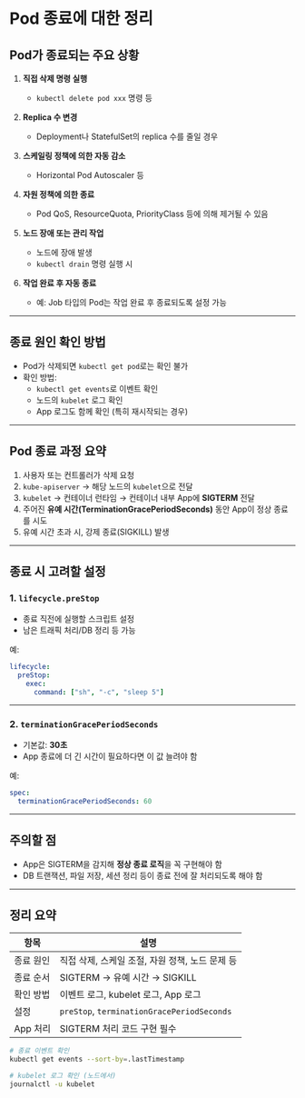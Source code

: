# Pod 종료에 대한 정리


## Pod가 종료되는 주요 상황

1. **직접 삭제 명령 실행**
   - `kubectl delete pod xxx` 명령 등

2. **Replica 수 변경**
   - Deployment나 StatefulSet의 replica 수를 줄일 경우

3. **스케일링 정책에 의한 자동 감소**
   - Horizontal Pod Autoscaler 등

4. **자원 정책에 의한 종료**
   - Pod QoS, ResourceQuota, PriorityClass 등에 의해 제거될 수 있음

5. **노드 장애 또는 관리 작업**
   - 노드에 장애 발생
   - `kubectl drain` 명령 실행 시

6. **작업 완료 후 자동 종료**
   - 예: Job 타입의 Pod는 작업 완료 후 종료되도록 설정 가능

---

## 종료 원인 확인 방법

- Pod가 삭제되면 `kubectl get pod`로는 확인 불가
- 확인 방법:
  - `kubectl get events`로 이벤트 확인
  - 노드의 `kubelet` 로그 확인
  - App 로그도 함께 확인 (특히 재시작되는 경우)

---

## Pod 종료 과정 요약

1. 사용자 또는 컨트롤러가 삭제 요청
2. `kube-apiserver` → 해당 노드의 `kubelet`으로 전달
3. `kubelet` → 컨테이너 런타임 → 컨테이너 내부 App에 **SIGTERM** 전달
4. 주어진 **유예 시간(TerminationGracePeriodSeconds)** 동안 App이 정상 종료를 시도
5. 유예 시간 초과 시, 강제 종료(SIGKILL) 발생

---

## 종료 시 고려할 설정

### 1. `lifecycle.preStop`
- 종료 직전에 실행할 스크립트 설정
- 남은 트래픽 처리/DB 정리 등 가능

예:
```yaml
lifecycle:
  preStop:
    exec:
      command: ["sh", "-c", "sleep 5"]
```

---

### 2. `terminationGracePeriodSeconds`
- 기본값: **30초**
- App 종료에 더 긴 시간이 필요하다면 이 값 늘려야 함

예:
```yaml
spec:
  terminationGracePeriodSeconds: 60
```

---

## 주의할 점

- App은 SIGTERM을 감지해 **정상 종료 로직**을 꼭 구현해야 함
- DB 트랜잭션, 파일 저장, 세션 정리 등이 종료 전에 잘 처리되도록 해야 함

---

## 정리 요약

| 항목 | 설명 |
|------|------|
| 종료 원인 | 직접 삭제, 스케일 조절, 자원 정책, 노드 문제 등 |
| 종료 순서 | SIGTERM → 유예 시간 → SIGKILL |
| 확인 방법 | 이벤트 로그, kubelet 로그, App 로그 |
| 설정 | `preStop`, `terminationGracePeriodSeconds` |
| App 처리 | SIGTERM 처리 코드 구현 필수 |

```bash
# 종료 이벤트 확인
kubectl get events --sort-by=.lastTimestamp

# kubelet 로그 확인 (노드에서)
journalctl -u kubelet
```

